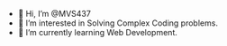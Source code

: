 - 👋 Hi, I’m @MVS437
- 👀 I’m interested in Solving Complex Coding problems.
- 🌱 I’m currently learning Web Development.

<!---
MVS437/MVS437 is a ✨ special ✨ repository because its `README.md` (this file) appears on your GitHub profile.
You can click the Preview link to take a look at your changes.
--->
